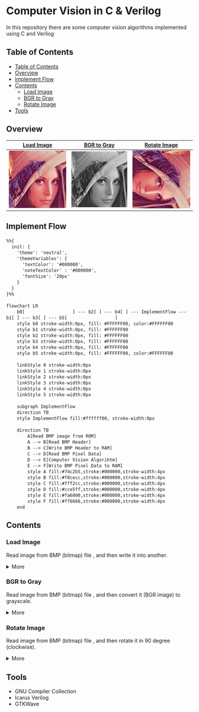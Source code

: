 # Computer Vision in C & Verilog
In this repository there are some computer vision algorithms implemented using C and Verilog

## Table of Contents
* [Table of Contents](#table-of-contents)
* [Overview](#overview)
* [Implement Flow](#implement-flow)
* [Contents](#contents)
    + [Load Image](#load-image)
    + [BGR to Gray](#bgr-to-gray)
    + [Rotate Image](#rotate-image)
* [Tools](#tools)

## Overview
|[Load Image](./load_image/README.md)|[BGR to Gray](./bgr_to_gray/README.md)|[Rotate Image](./rotate_image/README.md)|
|-|-|-|
|![load image](./load_image/output.bmp)|![load image](./bgr_to_gray/output_gray.bmp)|![rotate image](./rotate_image/output_rot_90.bmp)|

## Implement Flow
```mermaid
%%{
  init: {
    'theme': 'neutral',
    'themeVariables': {
      'textColor': '#000000',
      'noteTextColor' : '#000000',
      'fontSize': '20px'
    }
  }
}%%

flowchart LR
    b0[                  ] --- b2[ ] --- b4[ ] --- ImplementFlow --- b1[ ] --- b3[ ] --- b5[                  ]
    style b0 stroke-width:0px, fill: #FFFFFF00, color:#FFFFFF00
    style b1 stroke-width:0px, fill: #FFFFFF00
    style b2 stroke-width:0px, fill: #FFFFFF00
    style b3 stroke-width:0px, fill: #FFFFFF00
    style b4 stroke-width:0px, fill: #FFFFFF00
    style b5 stroke-width:0px, fill: #FFFFFF00, color:#FFFFFF00

    linkStyle 0 stroke-width:0px
    linkStyle 1 stroke-width:0px
    linkStyle 2 stroke-width:0px
    linkStyle 3 stroke-width:0px
    linkStyle 4 stroke-width:0px
    linkStyle 5 stroke-width:0px
    
    subgraph ImplementFlow
    direction TB
    style ImplementFlow fill:#ffffff00, stroke-width:0px

    direction TB
        A[Read BMP image from ROM]
        A --> B[Read BMP Header]
        B --> C[Write BMP Header to RAM]
        C --> D[Read BMP Pixel Data]
        D --> E[Computer Vision Algorihtm]
        E --> F[Write BMP Pixel Data to RAM]
        style A fill:#74c2b5,stroke:#000000,stroke-width:4px
        style B fill:#f8cecc,stroke:#000000,stroke-width:4px
        style C fill:#fff2cc,stroke:#000000,stroke-width:4px
        style D fill:#cce5ff,stroke:#000000,stroke-width:4px
        style E fill:#fa6800,stroke:#000000,stroke-width:4px
        style F fill:#ff6666,stroke:#000000,stroke-width:4px
    end
```

## Contents
### Load Image
Read image from BMP (bitmap) file , and then write it into another.
<details>
<summary>More</summary>

| Input                   | Output                  |
| ----------------------- | ----------------------- |
| ![input](./load_image/lena256.bmp) | ![output](./load_image/output.bmp) |

</details>

### BGR to Gray
Read image from BMP (bitmap) file , and then convert it (BGR image) to grayscale.

<details>
<summary>More</summary>

| Input                   | Output                       |
| ----------------------- | ---------------------------- |
| ![input](./bgr_to_gray/lena256.bmp) | ![output](./bgr_to_gray/output_gray.bmp) |

</details>

### Rotate Image
Read image from BMP (bitmap) file , and then rotate it in 90 degree (clockwise).

<details>
<summary>More</summary>

| Input                   | Output                         |
| ----------------------- | ------------------------------ |
| ![input](./rotate_image/lena256.bmp) | ![output](./rotate_image/output_rot_90.bmp) |

</details>

## Tools
* GNU Compiler Collection
* Icarus Verilog
* GTKWave
